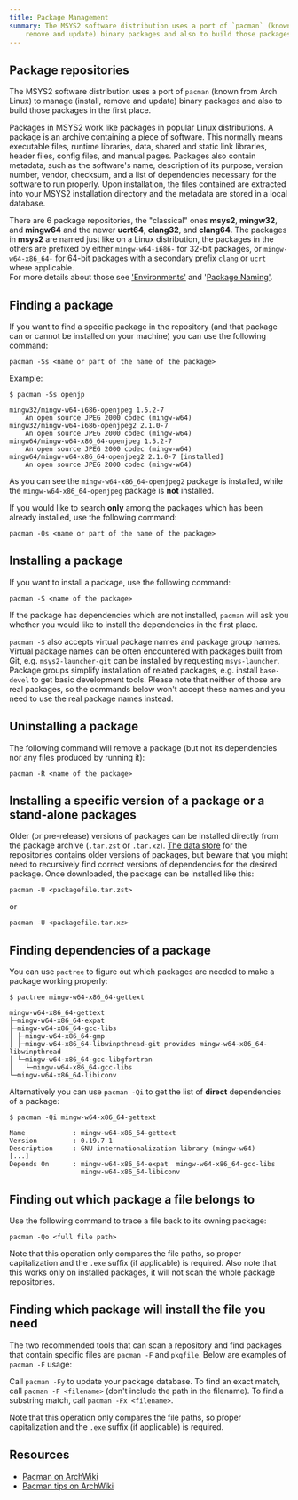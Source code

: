 ```yaml
---
title: Package Management
summary: The MSYS2 software distribution uses a port of `pacman` (known from Arch Linux) to manage (install,
    remove and update) binary packages and also to build those packages in the first place.
---
```


## Package repositories

The MSYS2 software distribution uses a port of `pacman` (known from Arch Linux) to manage (install, remove and update) binary packages and also to build those packages in the first place.

Packages in MSYS2 work like packages in popular Linux distributions. A package is an archive containing a piece of software. This normally means executable files, runtime libraries, data, shared and static link libraries, header files, config files, and manual pages. Packages also contain metadata, such as the software's name, description of its purpose, version number, vendor, checksum, and a list of dependencies necessary for the software to run properly. Upon installation, the files contained are extracted into your MSYS2 installation directory and the metadata are stored in a local database.

There are 6 package repositories, the "classical" ones **msys2**, **mingw32**, and **mingw64** and the newer **ucrt64**, **clang32**, and **clang64**.
The packages in **msys2** are named just like on a Linux distribution, the packages in the others are prefixed by either `mingw-w64-i686-` for 32-bit packages, or `mingw-w64-x86_64-` for 64-bit packages with a secondary prefix `clang` or `ucrt` where applicable.  
For more details about those see ['Environments'](environments.md) and '[Package Naming'](package-naming.md).


## Finding a package

If you want to find a specific package in the repository (and that package can or cannot be installed on your machine) you can use the following command:

`pacman -Ss <name or part of the name of the package>`

Example:

`$ pacman -Ss openjp`

    mingw32/mingw-w64-i686-openjpeg 1.5.2-7
        An open source JPEG 2000 codec (mingw-w64)
    mingw32/mingw-w64-i686-openjpeg2 2.1.0-7
        An open source JPEG 2000 codec (mingw-w64)
    mingw64/mingw-w64-x86_64-openjpeg 1.5.2-7
        An open source JPEG 2000 codec (mingw-w64)
    mingw64/mingw-w64-x86_64-openjpeg2 2.1.0-7 [installed]
        An open source JPEG 2000 codec (mingw-w64)

As you can see the `mingw-w64-x86_64-openjpeg2` package is installed, while the `mingw-w64-x86_64-openjpeg` package is **not** installed.

If you would like to search **only** among the packages which has been already installed, use the following command:

`pacman -Qs <name or part of the name of the package>`

## Installing a package

If you want to install a package, use the following command:

`pacman -S <name of the package>`

If the package has dependencies which are not installed, `pacman` will ask you whether you would like to install the dependencies in the first place.

`pacman -S` also accepts virtual package names and package group names. Virtual package names can be often encountered with packages built from Git, e.g. `msys2-launcher-git` can be installed by requesting `msys-launcher`. Package groups simplify installation of related packages, e.g. install `base-devel` to get basic development tools. Please note that neither of those are real packages, so the commands below won't accept these names and you need to use the real package names instead.

## Uninstalling a package

The following command will remove a package (but not its dependencies nor any files produced by running it):

`pacman -R <name of the package>`

## Installing a specific version of a package or a stand-alone packages

Older (or pre-release) versions of packages can be installed directly from the package archive (`.tar.zst` or `.tar.xz`). [The data store](https://repo.msys2.org/) for the repositories contains older versions of packages, but beware that you might need to recursively find correct versions of dependencies for the desired package. Once downloaded, the package can be installed like this:

`pacman -U <packagefile.tar.zst>`

or

`pacman -U <packagefile.tar.xz>`

## Finding dependencies of a package

You can use `pactree` to figure out which packages are needed to make a package working properly:

`$ pactree mingw-w64-x86_64-gettext`

```
mingw-w64-x86_64-gettext
├─mingw-w64-x86_64-expat
├─mingw-w64-x86_64-gcc-libs
│ ├─mingw-w64-x86_64-gmp
│ ├─mingw-w64-x86_64-libwinpthread-git provides mingw-w64-x86_64-libwinpthread
│ └─mingw-w64-x86_64-gcc-libgfortran
│   └─mingw-w64-x86_64-gcc-libs
└─mingw-w64-x86_64-libiconv
```

Alternatively you can use `pacman -Qi` to get the list of **direct** dependencies of a package:

`$ pacman -Qi mingw-w64-x86_64-gettext`

```
Name            : mingw-w64-x86_64-gettext
Version         : 0.19.7-1
Description     : GNU internationalization library (mingw-w64)
[...]
Depends On      : mingw-w64-x86_64-expat  mingw-w64-x86_64-gcc-libs
                  mingw-w64-x86_64-libiconv
```

## Finding out which package a file belongs to

Use the following command to trace a file back to its owning package:

`pacman -Qo <full file path>`

Note that this operation only compares the file paths, so proper capitalization and the `.exe` suffix (if applicable) is required. Also note that this works only on installed packages, it will not scan the whole package repositories.

## Finding which package will install the file you need

The two recommended tools that can scan a repository and find packages that contain specific files are `pacman -F` and `pkgfile`. Below are examples of `pacman -F` usage:

Call `pacman -Fy` to update your package database. To find an exact match, call `pacman -F <filename>` (don't include the path in the filename). To find a substring match, call `pacman -Fx <filename>`.

Note that this operation only compares the file paths, so proper capitalization and the `.exe` suffix (if applicable) is required.

## Resources

- [Pacman on ArchWiki](https://wiki.archlinux.org/index.php/Pacman)
- [Pacman tips on ArchWiki](https://wiki.archlinux.org/index.php/Pacman_tips)
